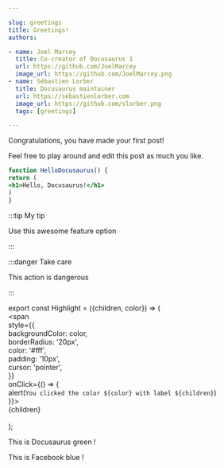```yaml
---  

slug: greetings  
title: Greetings!  
authors:  

- name: Joel Marcey  
  title: Co-creator of Docusaurus 1  
  url: https://github.com/JoelMarcey  
  image_url: https://github.com/JoelMarcey.png  
- name: Sébastien Lorber  
  title: Docusaurus maintainer  
  url: https://sebastienlorber.com  
  image_url: https://github.com/slorber.png  
  tags: [greetings]  

---  
```


Congratulations, you have made your first post!  

Feel free to play around and edit this post as much you like.



```jsx
function HelloDocusaurus() {  
return (  
<h1>Hello, Docusaurus!</h1>  
)  
}  
```

:::tip My tip  

Use this awesome feature option  

:::  

:::danger Take care  

This action is dangerous  

:::

export const Highlight = ({children, color}) => (  
<span  
style={{  
backgroundColor: color,  
borderRadius: '20px',  
color: '#fff',  
padding: '10px',  
cursor: 'pointer',  
}}  
onClick={() => {  
alert(`You clicked the color ${color} with label ${children}`)  
}}>  
{children}  
</span>  
);  

This is <Highlight color="#25c2a0">Docusaurus green</Highlight> !  

This is <Highlight color="#1877F2">Facebook blue</Highlight> !
